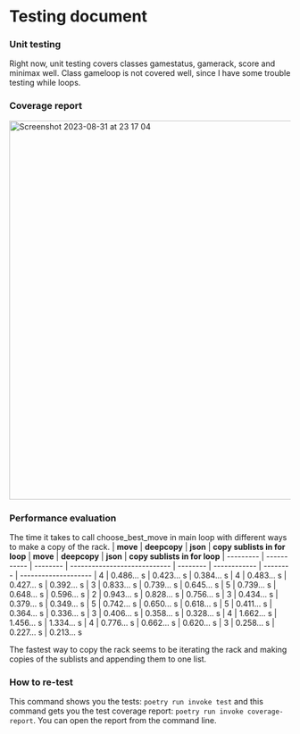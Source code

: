 # Testing document
### Unit testing
Right now, unit testing covers classes gamestatus, gamerack, score and minimax well. Class gameloop is not covered well, since I have some trouble testing while loops.

### Coverage report
<img width="679" alt="Screenshot 2023-08-31 at 23 17 04" src="https://github.com/lottapispa/connect-four-tiralabra/assets/101987621/4d360392-e91a-4a43-8cfb-6ef833503001">

### Performance evaluation
The time it takes to call choose_best_move in main loop with different ways to make a copy of the rack.
| **move** | **deepcopy** | **json** | **copy sublists in for loop** | **move** | **deepcopy** | **json** | **copy sublists in for loop**
| --------- | ----------- | -------- | ---------------------------- | -------- | ------------ | -------- | -------------------- 
| 4 | 0.486... s | 0.423... s | 0.384... s | 4 | 0.483... s | 0.427... s | 0.392... s
| 3 | 0.833... s | 0.739... s | 0.645... s | 5 | 0.739... s | 0.648... s | 0.596... s 
| 2 | 0.943... s | 0.828... s | 0.756... s | 3 | 0.434... s | 0.379... s | 0.349... s 
| 5 | 0.742... s | 0.650... s | 0.618... s | 5 | 0.411... s | 0.364... s | 0.336... s 
| 3 | 0.406... s | 0.358... s | 0.328... s | 4 | 1.662... s | 1.456... s | 1.334... s 
| 4 | 0.776... s | 0.662... s | 0.620... s | 3 | 0.258... s | 0.227... s | 0.213... s  

The fastest way to copy the rack seems to be iterating the rack and making copies of the sublists and appending them to one list. 

### How to re-test
This command shows you the tests: `poetry run invoke test` and this command gets you the test coverage report: `poetry run invoke coverage-report`. You can open the report from the command line.
